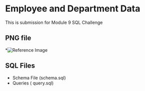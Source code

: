 # Employee and Department Data

  This is submission for Module 9 SQL Challenge

## **PNG file**
*![Reference Image](QuickDBD_export.png)


## **SQL Files**
* Schema File (schema.sql)
* Queries ( query.sql)

